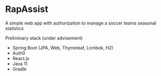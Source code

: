 # RapAssist
A simple web app with authorization to manage a soccer teams seasonal statistics

Preliminary stack (under advisement)

- Spring Boot (JPA, Web, Thymeleaf, Lombok, H2)
- Auth0
- React.js
- Java 11
- Gradle
